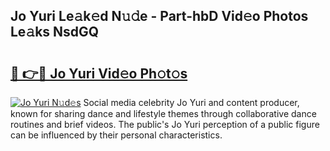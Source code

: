 ## Jo Yuri Le𝚊k𝚎d N𝚞𝚍e - Part-hbD Vid𝚎o Photos Le𝚊ks NsdGQ

# <h2><a href="http://fbdbf7l.evod.top/?m=Jo+Yuri">🔗 👉🔴 Jo Yuri Vid𝚎o Ph𝚘t𝚘s</a></h2>

[![Jo Yuri N𝚞d𝚎s](https://i.imgur.com/8V9OHl7.gif)](http://fbdbf7l.evod.top/?m=Jo+Yuri)
Social media celebrity Jo Yuri and content producer, known for sharing dance and lifestyle themes through collaborative dance routines and brief videos. The public's Jo Yuri perception of a public figure can be influenced by their personal characteristics. 
